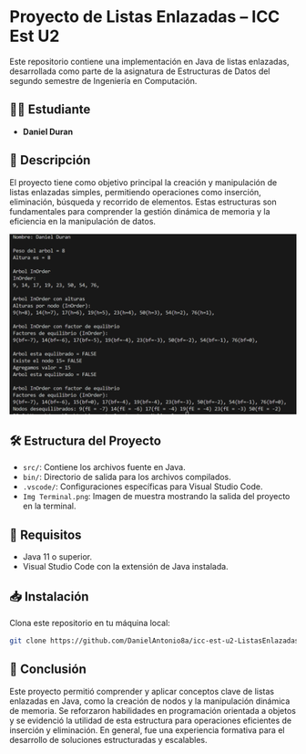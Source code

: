 # Proyecto de Listas Enlazadas – ICC Est U2

Este repositorio contiene una implementación en Java de listas enlazadas, desarrollada como parte de la asignatura de Estructuras de Datos del segundo semestre de Ingeniería en Computación.

## 👨‍💻 Estudiante
- **Daniel Duran**

## 📘 Descripción

El proyecto tiene como objetivo principal la creación y manipulación de listas enlazadas simples, permitiendo operaciones como inserción, eliminación, búsqueda y recorrido de elementos. Estas estructuras son fundamentales para comprender la gestión dinámica de memoria y la eficiencia en la manipulación de datos.

![Imagen Terminal](./src/Img/Img%20Terminal.png)

## 🛠️ Estructura del Proyecto
- `src/`: Contiene los archivos fuente en Java.
- `bin/`: Directorio de salida para los archivos compilados.
- `.vscode/`: Configuraciones específicas para Visual Studio Code.
- `Img Terminal.png`: Imagen de muestra mostrando la salida del proyecto en la terminal.

## 🚀 Requisitos
- Java 11 o superior.
- Visual Studio Code con la extensión de Java instalada.

## 📥 Instalación

Clona este repositorio en tu máquina local:

```bash
git clone https://github.com/DanielAntonio8a/icc-est-u2-ListasEnlazadas-Duran-Rodas.git
```

## 🧾 Conclusión

Este proyecto permitió comprender y aplicar conceptos clave de listas enlazadas en Java, como la creación de nodos y la manipulación dinámica de memoria. Se reforzaron habilidades en programación orientada a objetos y se evidenció la utilidad de esta estructura para operaciones eficientes de inserción y eliminación. En general, fue una experiencia formativa para el desarrollo de soluciones estructuradas y escalables.
